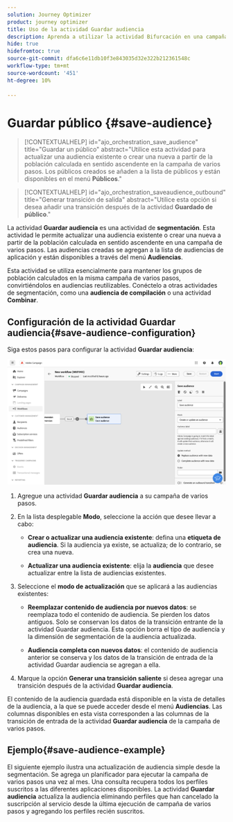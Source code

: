 ```yaml
---
solution: Journey Optimizer
product: journey optimizer
title: Uso de la actividad Guardar audiencia
description: Aprenda a utilizar la actividad Bifurcación en una campaña de varios pasos
hide: true
hidefromtoc: true
source-git-commit: dfa6c6e11db10f3e843035d32e322b212361548c
workflow-type: tm+mt
source-wordcount: '451'
ht-degree: 10%

---
```


# Guardar público {#save-audience}

>[!CONTEXTUALHELP]
>id="ajo_orchestration_save_audience"
>title="Guardar un público"
>abstract="Utilice esta actividad para actualizar una audiencia existente o crear una nueva a partir de la población calculada en sentido ascendente en la campaña de varios pasos. Los públicos creados se añaden a la lista de públicos y están disponibles en el menú **Públicos**."

>[!CONTEXTUALHELP]
>id="ajo_orchestration_saveaudience_outbound"
>title="Generar transición de salida"
>abstract="Utilice esta opción si desea añadir una transición después de la actividad **Guardado de público**."

La actividad **Guardar audiencia** es una actividad de **segmentación**. Esta actividad le permite actualizar una audiencia existente o crear una nueva a partir de la población calculada en sentido ascendente en una campaña de varios pasos. Las audiencias creadas se agregan a la lista de audiencias de aplicación y están disponibles a través del menú **Audiencias**.

Esta actividad se utiliza esencialmente para mantener los grupos de población calculados en la misma campaña de varios pasos, convirtiéndolos en audiencias reutilizables. Conéctelo a otras actividades de segmentación, como una **audiencia de compilación** o una actividad **Combinar**.

## Configuración de la actividad Guardar audiencia{#save-audience-configuration}

Siga estos pasos para configurar la actividad **Guardar audiencia**:

![](../assets/workflow-save-audience.png)

1. Agregue una actividad **Guardar audiencia** a su campaña de varios pasos.

1. En la lista desplegable **Modo**, seleccione la acción que desee llevar a cabo:

   * **Crear o actualizar una audiencia existente**: defina una **etiqueta de audiencia**. Si la audiencia ya existe, se actualiza; de lo contrario, se crea una nueva.

   * **Actualizar una audiencia existente**: elija la **audiencia** que desee actualizar entre la lista de audiencias existentes.

1. Seleccione el **modo de actualización** que se aplicará a las audiencias existentes:

   * **Reemplazar contenido de audiencia por nuevos datos**: se reemplaza todo el contenido de audiencia. Se pierden los datos antiguos. Solo se conservan los datos de la transición entrante de la actividad Guardar audiencia. Esta opción borra el tipo de audiencia y la dimensión de segmentación de la audiencia actualizada.

   * **Audiencia completa con nuevos datos**: el contenido de audiencia anterior se conserva y los datos de la transición de entrada de la actividad Guardar audiencia se agregan a ella.

1. Marque la opción **Generar una transición saliente** si desea agregar una transición después de la actividad **Guardar audiencia**.

El contenido de la audiencia guardada está disponible en la vista de detalles de la audiencia, a la que se puede acceder desde el menú **Audiencias**. Las columnas disponibles en esta vista corresponden a las columnas de la transición de entrada de la actividad **Guardar audiencia** de la campaña de varios pasos.


## Ejemplo{#save-audience-example}

El siguiente ejemplo ilustra una actualización de audiencia simple desde la segmentación. Se agrega un planificador para ejecutar la campaña de varios pasos una vez al mes. Una consulta recupera todos los perfiles suscritos a las diferentes aplicaciones disponibles. La actividad **Guardar audiencia** actualiza la audiencia eliminando perfiles que han cancelado la suscripción al servicio desde la última ejecución de campaña de varios pasos y agregando los perfiles recién suscritos.
